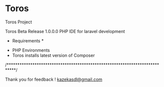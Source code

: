 # Toros
Toros Project

Toros Beta Release 1.0.0.0
PHP IDE for laravel development

* Requirements *
- PHP Environments
- Toros installs latest version of Composer

/****************************************************************************/


Thank you for feedback !
kazekasdl@gmail.com
